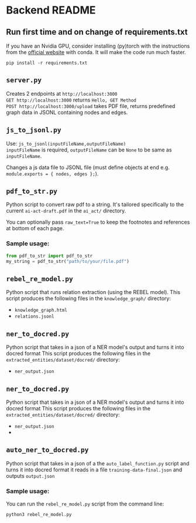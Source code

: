 # Backend README

## Run first time and on change of requirements.txt
If you have an Nvidia GPU, consider installing (py)torch with the instructions from the [official website](https://pytorch.org/get-started/locally/) with conda. It will make the code run much faster.
```
pip install -r requirements.txt
```

## `server.py`
Creates 2 endpoints at `http://localhost:3000`  
`GET http://localhost:3000` returns `Hello, GET Method`  
`POST http://localhost:3000/upload` takes PDF file, returns predefined graph data in JSONL containing nodes and edges.

## `js_to_jsonl.py`
Use: `js_to_jsonl(inputFileName,outputFileName)`  
`inputFileName` is required, `outputFileName` can be `None` to be same as `inputFileName`.

Changes a js data file to JSONL file (must define objects at end e.g.  `module.exports = { nodes, edges };`).

## `pdf_to_str.py`
Python script to convert raw pdf to a string. It's tailored specifically to the current `ai-act-draft.pdf` in the `ai_act/` directory.

You can optionally pass `raw_text=True` to keep the footnotes and references at bottom of each page.

### Sample usage:

```python
from pdf_to_str import pdf_to_str
my_string = pdf_to_str("path/to/your/file.pdf")
```

## `rebel_re_model.py`
Python script that runs relation extraction (using the REBEL model).
This script produces the following files in the `knowledge_graph/` directory:
- `knowledge_graph.html`
- `relations.jsonl`

## `ner_to_docred.py`
Python script that takes in a json of a NER model's output and turns it into docred format
This script produces the following files in the `extracted_entities/dataset/docred/` directory:
- `ner_output.json`

## `ner_to_docred.py`
Python script that takes in a json of a NER model's output and turns it into docred format
This script produces the following files in the `extracted_entities/dataset/docred/` directory:
- `ner_output.json`
- 
## `auto_ner_to_docred.py`
Python script that takes in a json of a the `auto_label_function.py` script and turns it into docred format
it reads in a file `training-data-final.json` and outputs `output.json`

### Sample usage:
You can run the `rebel_re_model.py` script from the command line:
```bash
python3 rebel_re_model.py
```
